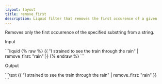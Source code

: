 ```yaml
---
layout: layout
title: remove_first
description: Liquid filter that removes the first occurence of a given substring from a string.
---
```


Removes only the first occurrence of the specified substring from a string.

<p class="code-label">Input</p>
```liquid
{% raw %}
{{ "I strained to see the train through the rain" | remove_first: "rain" }}
{% endraw %}
```

<p class="code-label">Output</p>
```text
{{ "I strained to see the train through the rain" | remove_first: "rain" }}
```
